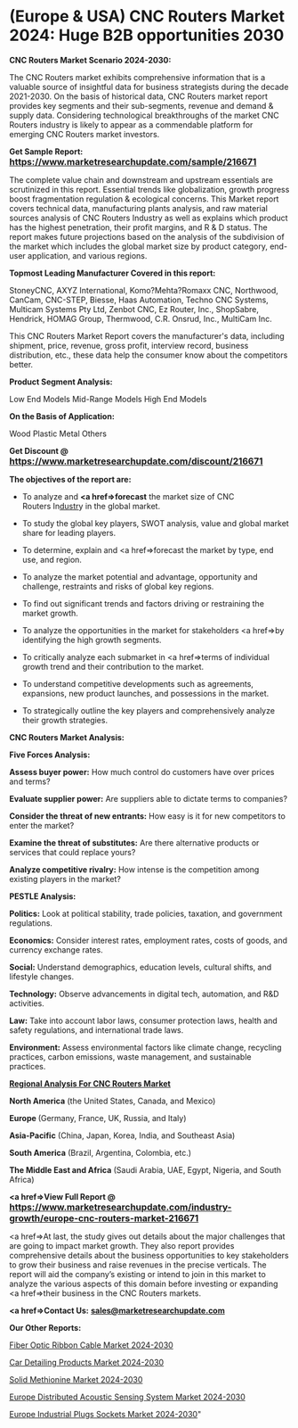 # (Europe & USA) CNC Routers Market 2024: Huge B2B opportunities 2030

<strong>CNC Routers Market Scenario 2024-2030:</strong>

The CNC Routers market exhibits comprehensive information that is a valuable source of insightful data for business strategists during the decade 2021-2030. On the basis of historical data, CNC Routers market report provides key segments and their sub-segments, revenue and demand &amp; supply data. Considering technological breakthroughs of the market CNC Routers industry is likely to appear as a commendable platform for emerging CNC Routers market investors.

<strong>Get Sample Report: <a href=https://www.marketresearchupdate.com/sample/216671><font size=3 color=#0000ff>https://www.marketresearchupdate.com/sample/216671</font></a></strong>

The complete value chain and downstream and upstream essentials are scrutinized in this report. Essential trends like globalization, growth progress boost fragmentation regulation &amp; ecological concerns. This Market report covers technical data, manufacturing plants analysis, and raw material sources analysis of CNC Routers Industry as well as explains which product has the highest penetration, their profit margins, and R & D status. The report makes future projections based on the analysis of the subdivision of the market which includes the global market size by product category, end-user application, and various regions.

<strong>Topmost Leading Manufacturer Covered in this report:</strong>

StoneyCNC, AXYZ International, Komo?Mehta?Romaxx CNC, Northwood, CanCam, CNC-STEP, Biesse, Haas Automation, Techno CNC Systems, Multicam Systems Pty Ltd, Zenbot CNC, Ez Router, Inc., ShopSabre, Hendrick, HOMAG Group, Thermwood, C.R. Onsrud, Inc., MultiCam Inc.

This CNC Routers Market Report covers the manufacturer's data, including shipment, price, revenue, gross profit, interview record, business distribution, etc., these data help the consumer know about the competitors better.

<strong>Product Segment Analysis: </strong>

Low End Models
Mid-Range Models
High End Models

<strong>On the Basis of Application:</strong>

Wood
Plastic
Metal
Others

<strong>Get Discount @ <a href=https://www.marketresearchupdate.com/discount/216671><font size=3 color=#0000ff>https://www.marketresearchupdate.com/discount/216671</font></a></strong>

<strong><b>The objectives of the report are:</b></strong>

- To analyze and <strong><a href=><strong>forecast</strong></a></strong> the market size of CNC Routers In<a href=ASDF991299>dustr</a>y in the global market.

- To study the global key players, SWOT analysis, value and global market share for leading players.

- To determine, explain and <a href=>forecast</a> the market by type, end use, and region.

- To analyze the market potential and advantage, opportunity and challenge, restraints and risks of global key regions.

- To find out significant trends and factors driving or restraining the market growth.

- To analyze the opportunities in the market for stakeholders <a href=>by</a> identifying the high growth segments.

- To critically analyze each submarket in <a href=>terms</a> of individual growth trend and their contribution to the market.

- To understand competitive developments such as agreements, expansions, new product launches, and possessions in the market.

- To strategically outline the key players and comprehensively analyze their growth strategies.

<strong>CNC Routers Market Analysis:</strong>

<strong>Five Forces Analysis:</strong>

<strong>Assess buyer power:</strong> How much control do customers have over prices and terms?

<strong>Evaluate supplier power:</strong> Are suppliers able to dictate terms to companies?

<strong>Consider the threat of new entrants:</strong> How easy is it for new competitors to enter the market?

<strong>Examine the threat of substitutes:</strong> Are there alternative products or services that could replace yours?

<strong>Analyze competitive rivalry:</strong> How intense is the competition among existing players in the market?

<strong>PESTLE Analysis:</strong>

<strong>Politics:</strong> Look at political stability, trade policies, taxation, and government regulations.

<strong>Economics:</strong> Consider interest rates, employment rates, costs of goods, and currency exchange rates.

<strong>Social:</strong> Understand demographics, education levels, cultural shifts, and lifestyle changes.

<strong>Technology:</strong> Observe advancements in digital tech, automation, and R&D activities.

<strong>Law:</strong> Take into account labor laws, consumer protection laws, health and safety regulations, and international trade laws.

<strong>Environment:</strong> Assess environmental factors like climate change, recycling practices, carbon emissions, waste management, and sustainable practices.

<strong><u><b>Regional Analysis For CNC Routers Market</b></u></strong>

<strong><b>North America</b></strong> (the United States, Canada, and Mexico)

<strong><b>Europe </b></strong>(Germany, France, UK, Russia, and Italy)

<strong><b>Asia-Pacific</b></strong> (China, Japan, Korea, India, and Southeast Asia)

<strong><b>South America</b></strong> (Brazil, Argentina, Colombia, etc.)

<strong><b>The Middle East and Africa</b></strong> (Saudi Arabia, UAE, Egypt, Nigeria, and South Africa)

<strong><a href=>View Full Report</a> @ <a href=https://www.marketresearchupdate.com/industry-growth/europe-cnc-routers-market-216671><font size=3 color=#0000ff>https://www.marketresearchupdate.com/industry-growth/europe-cnc-routers-market-216671</font></a></strong>

<a href=>At last,</a> the study gives out details about the major challenges that are going to impact market growth. They also report provides comprehensive details about the business opportunities to key stakeholders to grow their business and raise revenues in the precise verticals. The report will aid the company’s existing or intend to join in this market to analyze the various aspects of this domain before investing or expanding <a href=>their</a> business in the CNC Routers markets.

<strong><a href=>Contact Us:</a></strong>
<strong>sales@marketresearchupdate.com</strong>

<strong>Our Other Reports:</strong>

<a href=https://www.linkedin.com/pulse/fiber-optic-ribbon-cable-market-witness-huge>Fiber Optic Ribbon Cable Market 2024-2030</a>

<a href=https://www.linkedin.com/pulse/car-detailing-products-market-sizing-up-anticipating>Car Detailing Products Market 2024-2030</a>

<a href=https://www.linkedin.com/pulse/solid-methionine-market-size-industry-growth>Solid Methionine Market 2024-2030</a>

<a href=https://www.linkedin.com/pulse/europe-distributed-acoustic-sensing-system-market-zzzjf/>Europe Distributed Acoustic Sensing System Market 2024-2030</a>

<a href=https://www.linkedin.com/pulse/europe-industrial-plugs-sockets-market-5hvlc/>Europe Industrial Plugs Sockets Market 2024-2030</a>"

